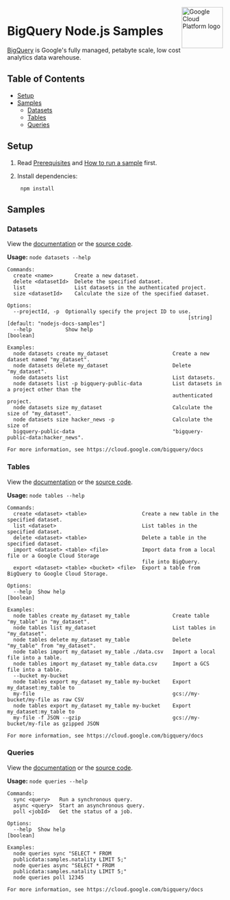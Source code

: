 <img src="https://avatars2.githubusercontent.com/u/2810941?v=3&s=96" alt="Google Cloud Platform logo" title="Google Cloud Platform" align="right" height="96" width="96"/>

# BigQuery Node.js Samples

[BigQuery][bigquery_docs] is Google&#x27;s fully managed, petabyte scale, low cost
analytics data warehouse.

[bigquery_docs]: https://cloud.google.com/bigquery/docs/

## Table of Contents

* [Setup](#setup)
* [Samples](#samples)
  * [Datasets](#datasets)
  * [Tables](#tables)
  * [Queries](#queries)

## Setup

1. Read [Prerequisites][prereq] and [How to run a sample][run] first.
1. Install dependencies:

        npm install

[prereq]: ../README.md#prerequisities
[run]: ../README.md#how-to-run-a-sample

## Samples

### Datasets

View the [documentation][datasets_0_docs] or the [source code][datasets_0_code].

__Usage:__ `node datasets --help`

```
Commands:
  create <name>       Create a new dataset.
  delete <datasetId>  Delete the specified dataset.
  list                List datasets in the authenticated project.
  size <datasetId>    Calculate the size of the specified dataset.

Options:
  --projectId, -p  Optionally specify the project ID to use.
                                                           [string] [default: "nodejs-docs-samples"]
  --help           Show help                                                               [boolean]

Examples:
  node datasets create my_dataset                     Create a new dataset named "my_dataset".
  node datasets delete my_dataset                     Delete "my_dataset".
  node datasets list                                  List datasets.
  node datasets list -p bigquery-public-data          List datasets in a project other than the
                                                      authenticated project.
  node datasets size my_dataset                       Calculate the size of "my_dataset".
  node datasets size hacker_news -p                   Calculate the size of
  bigquery-public-data                                "bigquery-public-data:hacker_news".

For more information, see https://cloud.google.com/bigquery/docs
```

[datasets_0_docs]: https://cloud.google.com/bigquery/docs
[datasets_0_code]: datasets.js

### Tables

View the [documentation][tables_1_docs] or the [source code][tables_1_code].

__Usage:__ `node tables --help`

```
Commands:
  create <dataset> <table>                  Create a new table in the specified dataset.
  list <dataset>                            List tables in the specified dataset.
  delete <dataset> <table>                  Delete a table in the specified dataset.
  import <dataset> <table> <file>           Import data from a local file or a Google Cloud Storage
                                            file into BigQuery.
  export <dataset> <table> <bucket> <file>  Export a table from BigQuery to Google Cloud Storage.

Options:
  --help  Show help                                                                        [boolean]

Examples:
  node tables create my_dataset my_table              Create table "my_table" in "my_dataset".
  node tables list my_dataset                         List tables in "my_dataset".
  node tables delete my_dataset my_table              Delete "my_table" from "my_dataset".
  node tables import my_dataset my_table ./data.csv   Import a local file into a table.
  node tables import my_dataset my_table data.csv     Import a GCS file into a table.
  --bucket my-bucket
  node tables export my_dataset my_table my-bucket    Export my_dataset:my_table to
  my-file                                             gcs://my-bucket/my-file as raw CSV
  node tables export my_dataset my_table my-bucket    Export my_dataset:my_table to
  my-file -f JSON --gzip                              gcs://my-bucket/my-file as gzipped JSON

For more information, see https://cloud.google.com/bigquery/docs
```

[tables_1_docs]: https://cloud.google.com/bigquery/docs
[tables_1_code]: tables.js

### Queries

View the [documentation][queries_2_docs] or the [source code][queries_2_code].

__Usage:__ `node queries --help`

```
Commands:
  sync <query>   Run a synchronous query.
  async <query>  Start an asynchronous query.
  poll <jobId>   Get the status of a job.

Options:
  --help  Show help                                                    [boolean]

Examples:
  node queries sync "SELECT * FROM
  publicdata:samples.natality LIMIT 5;"
  node queries async "SELECT * FROM
  publicdata:samples.natality LIMIT 5;"
  node queries poll 12345

For more information, see https://cloud.google.com/bigquery/docs
```

[queries_2_docs]: https://cloud.google.com/bigquery/docs
[queries_2_code]: queries.js
